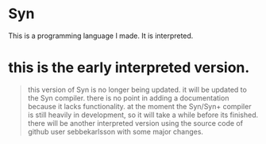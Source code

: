 # Syn
This is a programming language I made. It is interpreted.
# this is the early interpreted version.
> this version of Syn is no longer being updated. it will be updated to the Syn compiler.
> there is no point in adding a documentation because it lacks functionality.
> at the moment the Syn/Syn+ compiler is still heavily in development, so it will take a while before its finished.
> there will be another interpreted version using the source code of github user sebbekarlsson with some major changes.
